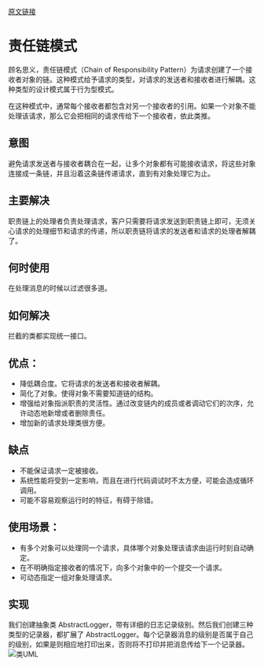 [原文链接](https://www.runoob.com/design-pattern/chain-of-responsibility-pattern.html)

# 责任链模式

顾名思义，责任链模式（Chain of Responsibility Pattern）为请求创建了一个接收者对象的链。这种模式给予请求的类型，对请求的发送者和接收者进行解耦。这种类型的设计模式属于行为型模式。

在这种模式中，通常每个接收者都包含对另一个接收者的引用。如果一个对象不能处理该请求，那么它会把相同的请求传给下一个接收者，依此类推。

## 意图

避免请求发送者与接收者耦合在一起，让多个对象都有可能接收请求，将这些对象连接成一条链，并且沿着这条链传递请求，直到有对象处理它为止。

## 主要解决

职责链上的处理者负责处理请求，客户只需要将请求发送到职责链上即可，无须关心请求的处理细节和请求的传递，所以职责链将请求的发送者和请求的处理者解耦了。

## 何时使用

在处理消息的时候以过滤很多道。

## 如何解决

拦截的类都实现统一接口。

## 优点： 

* 降低耦合度。它将请求的发送者和接收者解耦。 
* 简化了对象。使得对象不需要知道链的结构。 
* 增强给对象指派职责的灵活性。通过改变链内的成员或者调动它们的次序，允许动态地新增或者删除责任。 
* 增加新的请求处理类很方便。

## 缺点

* 不能保证请求一定被接收。 
* 系统性能将受到一定影响，而且在进行代码调试时不太方便，可能会造成循环调用。 
* 可能不容易观察运行时的特征，有碍于除错。

## 使用场景： 

* 有多个对象可以处理同一个请求，具体哪个对象处理该请求由运行时刻自动确定。 
* 在不明确指定接收者的情况下，向多个对象中的一个提交一个请求。 
* 可动态指定一组对象处理请求。
## 实现
我们创建抽象类 AbstractLogger，带有详细的日志记录级别。然后我们创建三种类型的记录器，都扩展了 AbstractLogger。每个记录器消息的级别是否属于自己的级别，如果是则相应地打印出来，否则将不打印并把消息传给下一个记录器。
![类UML](https://www.runoob.com/wp-content/uploads/2014/08/chain_pattern_uml_diagram.jpg)

